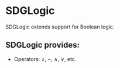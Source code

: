 # SDGLogic

SDGLogic extends support for Boolean logic.

## SDGLogic provides:

* Operators: ≠, ¬, ∧, ∨, etc.

